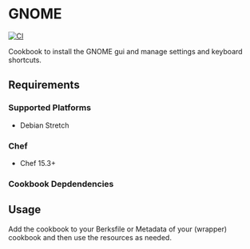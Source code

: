 # GNOME
[![CI](https://github.com/codenamephp/chef.cookbook.gnome/actions/workflows/ci.yml/badge.svg)](https://github.com/codenamephp/chef.cookbook.gnome/actions/workflows/ci.yml)

Cookbook to install the GNOME gui and manage settings and keyboard shortcuts.

## Requirements

### Supported Platforms

- Debian Stretch

### Chef

- Chef 15.3+

### Cookbook Depdendencies

## Usage

Add the cookbook to your Berksfile or Metadata of your (wrapper) cookbook and then use the resources as needed.
